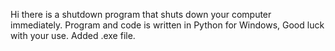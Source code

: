 Hi there is a shutdown program that shuts down your computer immediately. 
Program and code is written in Python for Windows, Good luck with your use. Added .exe file.
